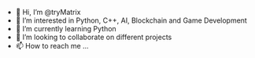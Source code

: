 - 👋 Hi, I’m @tryMatrix
- 👀 I’m interested in Python, C++, AI, Blockchain and Game Development
- 🌱 I’m currently learning Python
- 💞️ I’m looking to collaborate on different projects
- 📫 How to reach me ...

<!---
tryMatrix/tryMatrix is a ✨ special ✨ repository because its `README.md` (this file) appears on your GitHub profile.
You can click the Preview link to take a look at your changes.
--->
